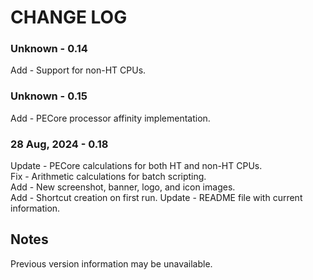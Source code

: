 # CHANGE LOG


### Unknown - 0.14
Add - Support for non-HT CPUs.</br>

### Unknown - 0.15
Add - PECore processor affinity implementation.</br>

### 28 Aug, 2024 - 0.18
Update - PECore calculations for both HT and non-HT CPUs.</br>
Fix - Arithmetic calculations for batch scripting.</br>
Add - New screenshot, banner, logo, and icon images.</br>
Add - Shortcut creation on first run.
Update - README file with current information.</br>


## Notes
Previous version information may be unavailable.